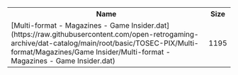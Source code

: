 <table>
<tr><th>Name</th><th>Size</th></tr>
<tr><td>
[Multi-format - Magazines - Game Insider.dat](https://raw.githubusercontent.com/open-retrogaming-archive/dat-catalog/main/root/basic/TOSEC-PIX/Multi-format/Magazines/Game Insider/Multi-format - Magazines - Game Insider.dat)
</td><td>1195</td></tr>
</table>
